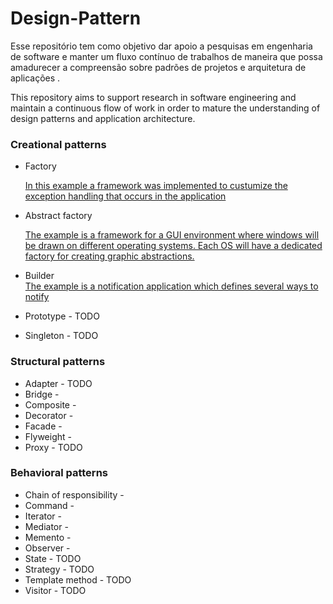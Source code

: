 # Design-Pattern

Esse repositório tem como objetivo dar apoio a pesquisas em engenharia de software e manter um fluxo contínuo 
de trabalhos de maneira que possa amadurecer a compreensão sobre padrões de projetos e arquitetura de aplicações .

This repository aims to support research in software engineering and maintain a continuous flow of work in order 
to mature the understanding of design patterns and application architecture.



### Creational patterns

  -  Factory 
     
     [In this example a framework was implemented to custumize the exception handling that occurs in the application](https://github.com/sleevs/Design-Pattern/blob/master/creational/FactoryMethod.cpp)
  
  -  Abstract factory 
  
     [The example is a framework for a GUI environment where windows will be drawn on different operating systems.
     Each OS will have a dedicated factory for creating graphic abstractions.](https://github.com/sleevs/Design-Pattern/blob/master/creational/AbstractFactory.cpp)
  
  -  Builder      
     [The example is a notification application which defines several ways to notify](https://github.com/sleevs/Design-Pattern/blob/master/creational/BuilderPattern.cpp)
  -  Prototype - TODO
  
  -  Singleton - TODO

### Structural patterns

  -  Adapter - TODO
  -  Bridge - 
  -  Composite - 
  -  Decorator - 
  -  Facade - 
  -  Flyweight - 
  -  Proxy - TODO

### Behavioral patterns

  -  Chain of responsibility - 
  -  Command - 
  -  Iterator - 
  -  Mediator - 
  -  Memento - 
  -  Observer - 
  -  State - TODO
  -  Strategy - TODO
  -  Template method - TODO
  -  Visitor - TODO

